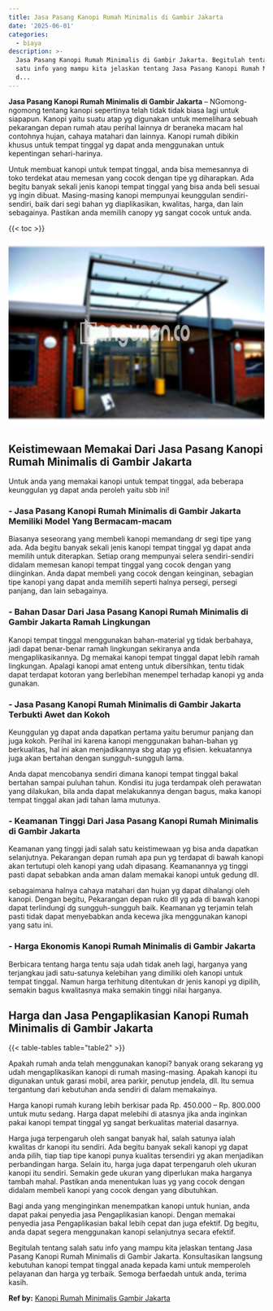 ```yaml
---
title: Jasa Pasang Kanopi Rumah Minimalis di Gambir Jakarta
date: '2025-06-01'
categories:
  - biaya
description: >-
  Jasa Pasang Kanopi Rumah Minimalis di Gambir Jakarta. Begitulah tentang salah
  satu info yang mampu kita jelaskan tentang Jasa Pasang Kanopi Rumah Minimalis
  d...
---
```


**Jasa Pasang Kanopi Rumah Minimalis di Gambir Jakarta** – NGomong-ngomong tentang kanopi sepertinya telah tidak tidak biasa lagi untuk siapapun. Kanopi yaitu suatu atap yg digunakan untuk memelihara sebuah pekarangan depan rumah atau perihal lainnya dr beraneka macam hal contohnya hujan, cahaya matahari dan lainnya. Kanopi rumah dibikin khusus untuk tempat tinggal yg dapat anda menggunakan untuk kepentingan sehari-harinya.

Untuk membuat kanopi untuk tempat tinggal, anda bisa memesannya di toko terdekat atau memesan yang cocok dengan tipe yg diharapkan. Ada begitu banyak sekali jenis kanopi tempat tinggal yang bisa anda beli sesuai yg ingin dibuat. Masing-masing kanopi mempunyai keunggulan sendiri-sendiri, baik dari segi bahan yg diaplikasikan, kwalitas, harga, dan lain sebagainya. Pastikan anda memilih canopy yg sangat cocok untuk anda.

{{< toc >}}

![Jasa Pasang Kanopi Rumah Minimalis di Gambir Jakarta](/images/harga-kanopi-minimalis-39.png)

## Keistimewaan Memakai Dari Jasa Pasang Kanopi Rumah Minimalis di Gambir Jakarta

Untuk anda yang memakai kanopi untuk tempat tinggal, ada beberapa keunggulan yg dapat anda peroleh yaitu sbb ini!

### \- Jasa Pasang Kanopi Rumah Minimalis di Gambir Jakarta Memiliki Model Yang Bermacam-macam

Biasanya seseorang yang membeli kanopi memandang dr segi tipe yang ada. Ada begitu banyak sekali jenis kanopi tempat tinggal yg dapat anda memilih untuk diterapkan. Setiap orang mempunyai selera sendiri-sendiri didalam memesan kanopi tempat tinggal yang cocok dengan yang diinginkan. Anda dapat membeli yang cocok dengan keinginan, sebagian tipe kanopi yang dapat anda memilih seperti halnya persegi, persegi panjang, dan lain sebagainya.

### \- Bahan Dasar Dari Jasa Pasang Kanopi Rumah Minimalis di Gambir Jakarta Ramah Lingkungan

Kanopi tempat tinggal menggunakan bahan-material yg tidak berbahaya, jadi dapat benar-benar ramah lingkungan sekiranya anda mengaplikasikannya. Dg memakai kanopi tempat tinggal dapat lebih ramah lingkungan. Apalagi kanopi amat enteng untuk dibersihkan, tentu tidak dapat terdapat kotoran yang berlebihan menempel terhadap kanopi yg anda gunakan.

### \- Jasa Pasang Kanopi Rumah Minimalis di Gambir Jakarta Terbukti Awet dan Kokoh

Keunggulan yg dapat anda dapatkan pertama yaitu berumur panjang dan juga kokoh. Perihal ini karena kanopi menggunakan bahan-bahan yg berkualitas, hal ini akan menjadikannya sbg atap yg efisien. kekuatannya juga akan bertahan dengan sungguh-sungguh lama.

Anda dapat mencobanya sendiri dimana kanopi tempat tinggal bakal bertahan sampai puluhan tahun. Kondisi itu juga terdampak oleh perawatan yang dilakukan, bila anda dapat melakukannya dengan bagus, maka kanopi tempat tinggal akan jadi tahan lama mutunya.

### \- Keamanan Tinggi Dari Jasa Pasang Kanopi Rumah Minimalis di Gambir Jakarta

Keamanan yang tinggi jadi salah satu keistimewaan yg bisa anda dapatkan selanjutnya. Pekarangan depan rumah apa pun yg terdapat di bawah kanopi akan tertutupi oleh kanopi yang udah dipasang. Keamanannya yg tinggi pasti dapat sebabkan anda aman dalam memakai kanopi untuk gedung dll.

sebagaimana halnya cahaya matahari dan hujan yg dapat dihalangi oleh kanopi. Dengan begitu, Pekarangan depan ruko dll yg ada di bawah kanopi dapat terlindungi dg sungguh-sungguh baik. Keamanan yg terjamin telah pasti tidak dapat menyebabkan anda kecewa jika menggunakan kanopi yang satu ini.

### \- Harga Ekonomis Kanopi Rumah Minimalis di Gambir Jakarta

Berbicara tentang harga tentu saja udah tidak aneh lagi, harganya yang terjangkau jadi satu-satunya kelebihan yang dimiliki oleh kanopi untuk tempat tinggal. Namun harga terhitung ditentukan dr jenis kanopi yg dipilih, semakin bagus kwalitasnya maka semakin tinggi nilai harganya.

## Harga dan Jasa Pengaplikasian Kanopi Rumah Minimalis di Gambir Jakarta

{{< table-tables table="table2" >}}

Apakah rumah anda telah menggunakan kanopi? banyak orang sekarang yg udah mengaplikasikan kanopi di rumah masing-masing. Apakah kanopi itu digunakan untuk garasi mobil, area parkir, penutup jendela, dll. Itu semua tergantung dari kebutuhan anda sendiri di dalam memakainya.

Harga kanopi rumah kurang lebih berkisar pada Rp. 450.000 – Rp. 800.000 untuk mutu sedang. Harga dapat melebihi di atasnya jika anda inginkan pakai kanopi tempat tinggal yg sangat berkualitas material dasarnya.

Harga juga terpengaruh oleh sangat banyak hal, salah satunya ialah kwalitas dr kanopi itu sendiri. Ada begitu banyak sekali kanopi yg dapat anda pilih, tiap tiap tipe kanopi punya kualitas tersendiri yg akan menjadikan perbandingan harga. Selain itu, harga juga dapat terpengaruh oleh ukuran kanopi itu sendiri. Semakin gede ukuran yang diperlukan maka harganya tambah mahal. Pastikan anda menentukan luas yg yang cocok dengan didalam membeli kanopi yang cocok dengan yang dibutuhkan.

Bagi anda yang menginginkan menempatkan kanopi untuk hunian, anda dapat pakai penyedia jasa Pengaplikasian kanopi. Dengan memakai penyedia jasa Pengaplikasian bakal lebih cepat dan juga efektif. Dg begitu, anda dapat segera menggunakan kanopi selanjutnya secara efektif.

Begitulah tentang salah satu info yang mampu kita jelaskan tentang Jasa Pasang Kanopi Rumah Minimalis di Gambir Jakarta. Konsultasikan langsung kebutuhan kanopi tempat tinggal anada kepada kami untuk memperoleh pelayanan dan harga yg terbaik. Semoga berfaedah untuk anda, terima kasih.

**Ref by:**  [Kanopi Rumah Minimalis Gambir Jakarta](https://id.wikipedia.org/wiki/Kanopi)

